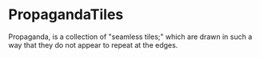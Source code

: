 # PropagandaTiles
Propaganda, is a collection of "seamless tiles;" which are drawn in such a way that they do not appear to repeat at the edges.
